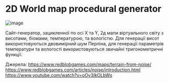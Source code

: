 # 2D World map procedural generator

![image](https://github.com/imnetcat/world/assets/37350375/5c12bc7e-017c-4001-8f4b-639c5b37cf6c)

Сайт-генератор, зацикленної по осі Х та Y, 2д мапи віртуального світу з висотами, біомами, температурою, та вологістю.
Для генерації висот використовуються двовимірний шум Перліна, для генерації параметрів температури та вологості використовуються звичайні тригонометричні функції.

Джерела:
https://www.redblobgames.com/maps/terrain-from-noise/
https://www.redblobgames.com/articles/noise/introduction.html
https://www.youtube.com/watch?v=oOy3IkOLbWs
